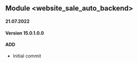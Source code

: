 ## Module <website_sale_auto_backend>

#### 21.07.2022
#### Version 15.0.1.0.0
#### ADD
- Initial commit




